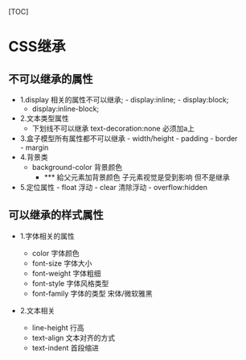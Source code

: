 [TOC]

# CSS继承
## 不可以继承的属性
- 1.display 相关的属性不可以继承;
	  - display:inline;
	  - display:block;
	 -  display:inline-block;
- 2.文本类型属性
	- 下划线不可以继承  text-decoration:none 必须加a上
- 3.盒子模型所有属性都不可以继承
	  - width/height
	  - padding 
	  - border  
	  - margin   
- 4.背景类
  - background-color 背景颜色
	 -  *** 給父元素加背景颜色 子元素视觉是受到影响  但不是继承
- 5.定位属性
	  - float 浮动
	  - clear 清除浮动
	  -  overflow:hidden

## 可以继承的样式属性
- 1.字体相关的属性
	 - color  字体颜色
	 - font-size  字体大小
	 - font-weight 字体粗细
	 - font-style  字体风格类型
	 - font-family  字体的类型   宋体/微软雅黑

- 2.文本相关
	- line-height  行高
	- text-align  文本对齐的方式
	- text-indent  首段缩进